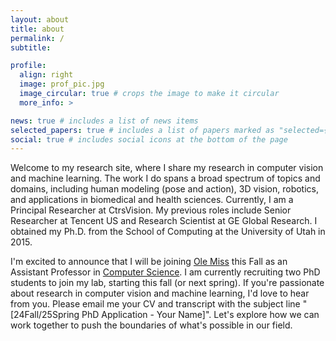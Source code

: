```yaml
---
layout: about
title: about
permalink: /
subtitle:

profile:
  align: right
  image: prof_pic.jpg
  image_circular: true # crops the image to make it circular
  more_info: >

news: true # includes a list of news items
selected_papers: true # includes a list of papers marked as "selected={true}"
social: true # includes social icons at the bottom of the page
---
```


Welcome to my research site, where I share my research in computer vision and machine learning. The work I do spans a broad spectrum of topics and domains, including human modeling (pose and action), 3D vision, robotics, and applications in biomedical and health sciences. Currently, I am a Principal Researcher at CtrsVision. My previous roles include Senior Researcher at Tencent US and Research Scientist at GE Global Research. I obtained my Ph.D. from the School of Computing at the University of Utah in 2015.

I'm excited to announce that I will be joining [Ole Miss](https://olemiss.edu/) this Fall as an Assistant Professor in [Computer Science](https://cs.olemiss.edu/). I am currently recruiting two PhD students to join my lab, starting this fall (or next spring). If you're passionate about research in computer vision and machine learning, I'd love to hear from you. Please email me your CV and transcript with the subject line "[24Fall/25Spring PhD Application - Your Name]". Let's explore how we can work together to push the boundaries of what's possible in our field.